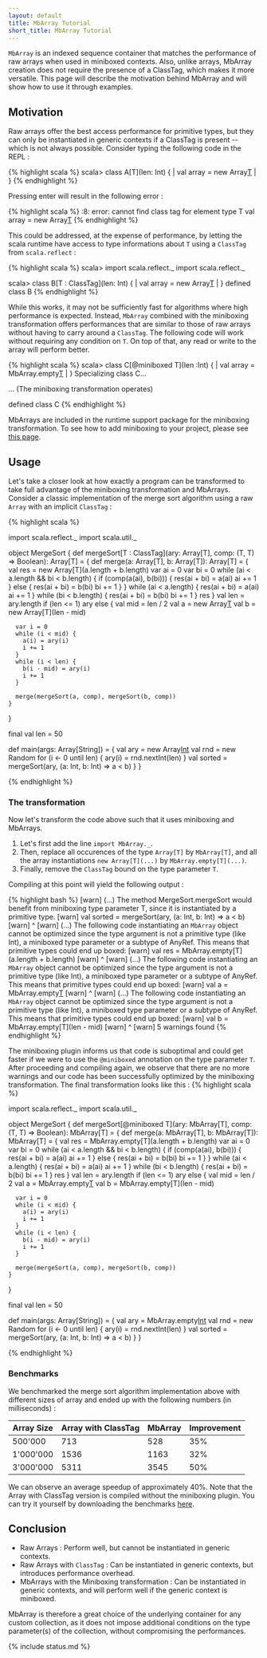 ```yaml
---
layout: default
title: MbArray Tutorial
short_title: MbArray Tutorial
---
```


`MbArray` is an indexed sequence container that matches the performance of raw arrays when used in miniboxed contexts. Also, unlike arrays, MbArray creation does not require the presence of a ClassTag, which makes it more versatile. This page will describe the motivation behind MbArray and will show how to use it through examples. 

## Motivation

Raw arrays offer the best access performance for primitive types, but they can only be instantiated in generic contexts if a ClassTag is present -- which is not always possible. Consider typing the following code in the REPL :

{% highlight scala %}
scala> class A[T](len: Int) {
     |   val array = new Array[T](len)
     | }
{% endhighlight %}

Pressing enter will result in the following error :

{% highlight scala %}
<console>:8: error: cannot find class tag for element type T
       val array = new Array[T](len)
{% endhighlight %}

This could be addressed, at the expense of performance, by letting the scala runtime have access to type informations about `T` using a `ClassTag` from `scala.reflect` : 

{% highlight scala %}
scala> import scala.reflect._
import scala.reflect._

scala> class B[T : ClassTag](len: Int) {
     |   val array = new Array[T](len)
     | }
defined class B
{% endhighlight %}

While this works, it may not be sufficiently fast for algorithms where high performance is expected. Instead, `MbArray` combined with the miniboxing transformation offers performances that are similar to those of raw arrays without having to carry around a `ClassTag`. The following code will work without requiring any condition on `T`. On top of that, any read or write to the array will perform better.

{% highlight scala %}
scala> class C[@miniboxed T](len :Int) {
     |   val array = MbArray.empty[T](len)
     | }
Specializing class C...

  ... (The miniboxing transformation operates)

defined class C
{% endhighlight %}

MbArrays are included in the runtime support package for the miniboxing transformation. To see how to add miniboxing to your project, please see [this page](example.html).

## Usage

Let's take a closer look at how exactly a program can be transformed to take full advantage of the miniboxing transformation and MbArrays. Consider a classic implementation of the merge sort algorithm using a raw `Array` with an implicit `ClassTag` :

{% highlight scala %}

import scala.reflect._
import scala.util._

object MergeSort {
  def mergeSort[T : ClassTag](ary: Array[T], comp: (T, T) => Boolean): Array[T] = {
    def merge(a: Array[T], b: Array[T]): Array[T] = {
      val res = new Array[T](a.length + b.length)
      var ai = 0
      var bi = 0
      while (ai < a.length && bi < b.length) {
        if (comp(a(ai), b(bi))) {
          res(ai + bi) = a(ai)
          ai += 1
	} else {
          res(ai + bi) = b(bi)
          bi += 1
	}
      }
      while (ai < a.length) {
        res(ai + bi) = a(ai)
        ai += 1
      }
      while (bi < b.length) {
        res(ai + bi) = b(bi)
        bi += 1
      }
      res
    }
    val len = ary.length
    if (len <= 1) ary
    else {
      val mid = len / 2
      val a = new Array[T](mid)
      val b = new Array[T](len - mid)
	  
      var i = 0
      while (i < mid) {
        a(i) = ary(i)
        i += 1
      }
      while (i < len) {
        b(i - mid) = ary(i)
        i += 1
      }
	  
      merge(mergeSort(a, comp), mergeSort(b, comp))
    }
  }
  
  final val len = 50
  
  def main(args: Array[String]) = {
    val ary = new Array[Int](len)
    val rnd = new Random
    for (i <- 0 until len) {
      ary(i) = rnd.nextInt(len)
    }
    val sorted = mergeSort(ary, (a: Int, b: Int) => a < b)
  }
}
  
{% endhighlight %}

### The transformation

Now let's transform the code above such that it uses miniboxing and MbArrays. 

1. Let's first add the line `import MbArray._`.
2. Then, replace all occurences of the type `Array[T]` by `MbArray[T]`, and all the array instantiations `new Array[T](...)` by `MbArray.empty[T](...)`. 
3. Finally, remove the `ClassTag` bound on the type parameter `T`.

Compiling at this point will yield the following output :

{% highlight bash %}
[warn] (...) The method MergeSort.mergeSort would benefit from miniboxing type parameter T, 
since it is instantiated by a primitive type.
[warn]     val sorted = mergeSort(ary, (a: Int, b: Int) => a < b)
[warn]                  ^
[warn] (...) The following code instantiating an `MbArray` object cannot be optimized since the 
type argument is not a primitive type (like Int), a miniboxed type parameter or a subtype of 
AnyRef. This means that primitive types could end up boxed:
[warn]    val res = MbArray.empty[T](a.length + b.length)
[warn]                      ^
[warn] (...) The following code instantiating an `MbArray` object cannot be optimized since the 
type argument is not a primitive type (like Int), a miniboxed type parameter or a subtype of 
AnyRef. This means that primitive types could end up boxed:
[warn]    val a = MbArray.empty[T](mid)
[warn]                    ^
[warn] (...) The following code instantiating an `MbArray` object cannot be optimized since the 
type argument is not a primitive type (like Int), a miniboxed type parameter or a subtype of 
AnyRef. This means that primitive types could end up boxed:
[warn]    val b = MbArray.empty[T](len - mid)
[warn]                    ^
[warn] 5 warnings found
{% endhighlight %}
 
The miniboxing plugin informs us that code is suboptimal and could get faster if we were to use the `@miniboxed` annotation on the type parameter `T`. After proceeding and compiling again, we observe that there are no more warnings and our code has been successfully optimized by the miniboxing transformation. The final transformation looks like this : 
{% highlight scala %}

import scala.reflect._
import scala.util._

object MergeSort {
  def mergeSort[@miniboxed T](ary: MbArray[T], comp: (T, T) => Boolean): MbArray[T] = {
    def merge(a: MbArray[T], b: MbArray[T]): MbArray[T] = {
      val res = MbArray.empty[T](a.length + b.length)
      var ai = 0
      var bi = 0
      while (ai < a.length && bi < b.length) {
        if (comp(a(ai), b(bi))) {
          res(ai + bi) = a(ai)
          ai += 1
        } else {
          res(ai + bi) = b(bi)
          bi += 1
        }
      }
      while (ai < a.length) {
          res(ai + bi) = a(ai)
          ai += 1
      }
      while (bi < b.length) {
          res(ai + bi) = b(bi)
          bi += 1
      }
      res
    }
    val len = ary.length
    if (len <= 1) ary
    else {
      val mid = len / 2
      val a = MbArray.empty[T](mid)
      val b = MbArray.empty[T](len - mid)
      
      var i = 0
      while (i < mid) {
        a(i) = ary(i)
        i += 1
      }
      while (i < len) {
        b(i - mid) = ary(i)
        i += 1
      }
      
      merge(mergeSort(a, comp), mergeSort(b, comp))
    }
  }
  
  final val len = 50
  
  def main(args: Array[String]) = {
    val ary = MbArray.empty[Int](len)
    val rnd = new Random
    for (i <- 0 until len) {
      ary(i) = rnd.nextInt(len)
    }
    val sorted = mergeSort(ary, (a: Int, b: Int) => a < b)
  }
}
  
{% endhighlight %}
### Benchmarks

We benchmarked the merge sort algorithm implementation above with different sizes of array and ended up with the following numbers (in milliseconds) :

| Array Size    | Array with ClassTag  | MbArray  | Improvement |
| ------------- |----------------------| ---------|-------------|
| 500'000       | 713    	       | 528      | 35%   	|
| 1'000'000     | 1536                 | 1163     | 32%		|
| 3'000'000     | 5311                 | 3545     | 50%    	|

We can observe an average speedup of approximately 40%.
Note that the Array with ClassTag version is compiled without the miniboxing plugin.
You can try it yourself by downloading the benchmarks [here](https://github.com/Roldak/mb-benchmarks).

## Conclusion

* Raw Arrays : Perform well, but cannot be instantiated in generic contexts.
* Raw Arrays with `ClassTag` : Can be instantiated in generic contexts, but introduces performance overhead.
* MbArrays with the Miniboxing transformation : Can be instantiated in generic contexts, and will perform well if the generic context is miniboxed.

MbArray is therefore a great choice of the underlying container for any custom collection, as it does not impose additional conditions on the type parameter(s) of the collection, without compromising the performances.

{% include status.md %}
